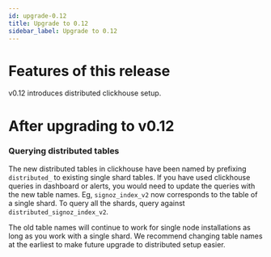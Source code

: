 ```yaml
---
id: upgrade-0.12
title: Upgrade to 0.12
sidebar_label: Upgrade to 0.12
---
```


# Features of this release 
v0.12 introduces distributed clickhouse setup. 


# After upgrading to v0.12

### Querying distributed tables
The new distributed tables in clickhouse have been named by prefixing `distributed_` to existing single shard tables. If you have used clickhouse queries in dashboard or alerts, you would need to update the queries with the new table names. Eg, `signoz_index_v2` now corresponds to the table of a single shard. To query all the shards, query against `distributed_signoz_index_v2`. 

The old table names will continue to work for single node installations as long as you work with a single shard. We recommend changing table names at the earliest to make future upgrade to distributed setup easier. 


